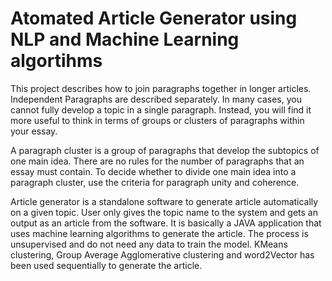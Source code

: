 # Atomated Article Generator using NLP and Machine Learning algortihms

This project describes how to join paragraphs together in
longer articles. Independent Paragraphs are described
separately. In many cases, you cannot fully develop a topic in
a single paragraph. Instead, you will find it more useful to
think in terms of groups or clusters of paragraphs within your
essay.

A paragraph cluster is a group of paragraphs that develop
the subtopics of one main idea. There are no rules for the
number of paragraphs that an essay must contain. To decide
whether to divide one main idea into a paragraph cluster, use
the criteria for paragraph unity and coherence.

Article generator is a standalone software to generate
article automatically on a given topic. User only gives the
topic name to the system and gets an output as an article from
the software. It is basically a JAVA application that uses
machine learning algorithms to generate the article. The
process is unsupervised and do not need any data to train the
model. KMeans clustering, Group Average Agglomerative
clustering and word2Vector has been used sequentially to
generate the article.
